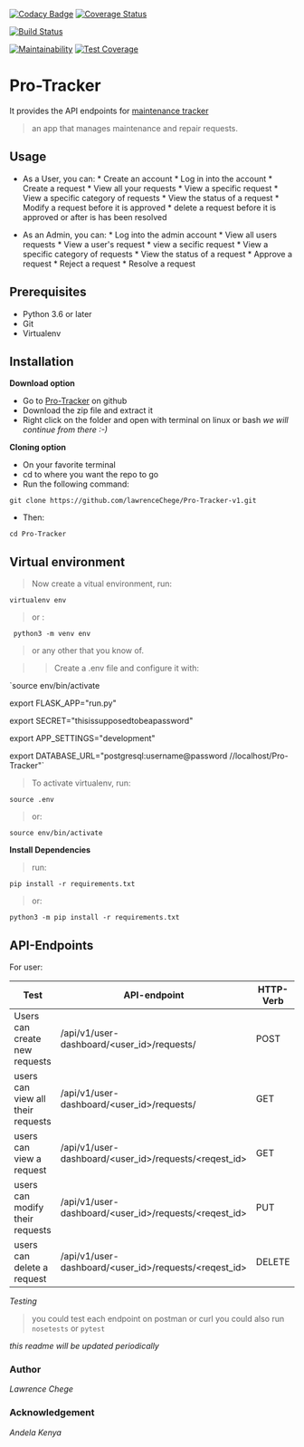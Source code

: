 [![Codacy Badge](https://api.codacy.com/project/badge/Grade/db6a65a8b65c49ccb10d444f9ab9d848)](https://app.codacy.com/app/lawrenceChege/Pro-Tracker-v1?utm_source=github.com&utm_medium=referral&utm_content=lawrenceChege/Pro-Tracker-v1&utm_campaign=badger)
[![Coverage Status](https://coveralls.io/repos/github/lawrenceChege/Pro-Tracker-v1/badge.svg?branch=ft-157959190-api-views-requests)](https://coveralls.io/github/lawrenceChege/Pro-Tracker-v1?branch=ft-157959190-api-views-requests)

[![Build Status](https://travis-ci.org/lawrenceChege/Pro-Tracker-v1.svg?branch=ft-157959190-api-views-requests)](https://travis-ci.org/lawrenceChege/Pro-Tracker-v1)

[![Maintainability](https://api.codeclimate.com/v1/badges/3d8715ce44a3a2973776/maintainability)](https://codeclimate.com/github/lawrenceChege/Pro-Tracker-v1/maintainability)
[![Test Coverage](https://api.codeclimate.com/v1/badges/3d8715ce44a3a2973776/test_coverage)](https://codeclimate.com/github/lawrenceChege/Pro-Tracker-v1/test_coverage)

# Pro-Tracker
It provides the API endpoints for [maintenance tracker]()
> an app that manages maintenance and repair requests.

## Usage

* As a User, you can:
                    * Create an account
                    * Log in into the account 
                    * Create a request
                    * View all your requests
                    * View a specific request
                    * View a specific category of requests
                    * View the status of a request
                    * Modify a request before it is approved
                    * delete a request before it is approved or after is has been resolved

* As an Admin, you can:
                    * Log into the admin account
                    * View all users requests
                    * View a user's request
                    * view a secific request
                    * View a specific category of requests
                    * View the status of a request
                    * Approve a request 
                    * Reject a request
                    * Resolve a request

## Prerequisites

* Python 3.6 or later
* Git 
* Virtualenv

## Installation

**Download option**

* Go to [Pro-Tracker](https://github.com/lawrenceChege/Pro-Tracker-v1) on github
* Download the zip file and extract it
* Right click on the folder and open with terminal on linux or bash
_we will continue from there :-)_

**Cloning option**

* On your favorite terminal 
* cd to where you want the repo to go
* Run the following command:

`git clone https://github.com/lawrenceChege/Pro-Tracker-v1.git`
* Then:

`cd Pro-Tracker`

## Virtual environment 

> Now create a vitual environment, run:

`virtualenv env`

> or :

` python3 -m venv env`

> or any other that you know of.

> > Create a .env file and configure it with:

`source env/bin/activate

export FLASK_APP="run.py"

export SECRET="thisissupposedtobeapassword"

export APP_SETTINGS="development"

export DATABASE_URL="postgresql:username@password    //localhost/Pro-Tracker"`

>To activate virtualenv, run:

`source .env`

> or:

`source env/bin/activate`

**Install Dependencies**
> run:

`pip install -r requirements.txt`

> or:

`python3 -m pip install -r requirements.txt`

## API-Endpoints

For user:

Test | API-endpoint |HTTP-Verb
------------ | ------------- | ------------
Users can create new requests |/api/v1/user-dashboard/<user_id>/requests/ | POST
users can view all their requests | /api/v1/user-dashboard/<user_id>/requests/ | GET
users can view a request | /api/v1/user-dashboard/<user_id>/requests/<reqest_id> | GET
users can modify their requests | /api/v1/user-dashboard/<user_id>/requests/<reqest_id> | PUT
users can delete a request | /api/v1/user-dashboard/<user_id>/requests/<reqest_id> | DELETE

*Testing*
> you could test each endpoint on postman or curl
> you could also run
`nosetests`
or 
`pytest`

*this readme will be updated periodically*
### Author

*Lawrence Chege*

### Acknowledgement

*Andela Kenya*








